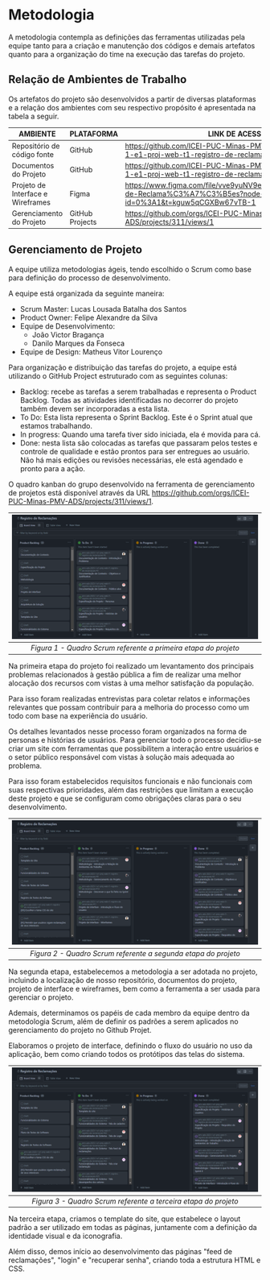 
# Metodologia

A metodologia contempla as definições das ferramentas utilizadas pela equipe tanto para a criação e manutenção dos códigos e demais artefatos quanto para a organização do time na execução das tarefas do projeto.

## Relação de Ambientes de Trabalho

Os artefatos do projeto são desenvolvidos a partir de diversas plataformas e a relação dos ambientes com seu respectivo propósito é apresentada na tabela a seguir.

|         AMBIENTE          |        PLATAFORMA         |                  LINK DE ACESSO                               |
|----------------------------|---------------------------|---------------------------------------------------------------|
|Repositório de código fonte |         GitHub            | https://github.com/ICEI-PUC-Minas-PMV-ADS/pmv-ads-2023-1-e1-proj-web-t1-registro-de-reclamacoes
|Documentos do Projeto       |         GitHub            | https://github.com/ICEI-PUC-Minas-PMV-ADS/pmv-ads-2023-1-e1-proj-web-t1-registro-de-reclamacoes/tree/main/docs
|Projeto de Interface e Wireframes|   Figma              | https://www.figma.com/file/vve9yuNV9e0VifPQLMX20w/Registro-de-Reclama%C3%A7%C3%B5es?node-id=0%3A1&t=kguw5qCGXBw67vTB-1    
|Gerenciamento do Projeto     | GitHub Projects          | https://github.com/orgs/ICEI-PUC-Minas-PMV-ADS/projects/311/views/1



## Gerenciamento de Projeto

A equipe utiliza metodologias ágeis, tendo escolhido o Scrum como base para definição do
processo de desenvolvimento.

A equipe está organizada da seguinte maneira:

* Scrum Master: Lucas Lousada Batalha dos Santos
* Product Owner: Felipe Alexandre da Silva
* Equipe de Desenvolvimento:
    * João Victor Bragança
    * Danilo Marques da Fonseca
* Equipe de Design: Matheus Vitor Lourenço

Para organização e distribuição das tarefas do projeto, a equipe está utilizando o GitHub Project estruturado com as seguintes colunas:

  *  Backlog: recebe as tarefas a serem trabalhadas e representa o Product Backlog. Todas as atividades identificadas no decorrer do projeto também devem ser incorporadas a esta lista.
  * To Do: Esta lista representa o Sprint Backlog. Este é o Sprint atual que estamos trabalhando.
  * In progress: Quando uma tarefa tiver sido iniciada, ela é movida para cá.
  * Done: nesta lista são colocadas as tarefas que passaram pelos testes e controle de qualidade e estão prontos para ser entregues ao usuário. Não há mais edições ou     revisões necessárias, ele está agendado e pronto para a ação.

O quadro kanban do grupo desenvolvido na ferramenta de gerenciamento de projetos está
disponível através da URL https://github.com/orgs/ICEI-PUC-Minas-PMV-ADS/projects/311/views/1.

| ![Figura 1 - Quadro Scrum do Projeto](./img/sprint-0.png "Figura 1")
|:--:| 
| *Figura 1 - Quadro Scrum referente a primeira etapa do projeto* |

Na primeira etapa do projeto foi realizado um levantamento dos principais problemas relacionados à gestão pública a fim de realizar uma melhor alocação dos recursos com vistas à uma melhor satisfação da população. 

Para isso foram realizadas entrevistas para coletar relatos e informações relevantes que possam contribuir para a melhoria do processo como um todo com base na experiência do usuário.

Os detalhes levantados nesse processo foram organizados na forma de personas e histórias de usuários.
Para gerenciar todo o processo decidiu-se criar um site com ferramentas que possibilitem a interação entre usuários e o setor público responsável com vistas à solução mais adequada ao problema. 

Para isso foram estabelecidos requisitos funcionais e não funcionais com suas respectivas prioridades, além das restrições que limitam a execução deste projeto e que se configuram como obrigações claras para o seu desenvolvimento.

| ![Figura 2 - Quadro Scrum do Projeto](./img/sprint-1.png "Figura 2")
|:--:| 
| *Figura 2 - Quadro Scrum referente a segunda etapa do projeto* |

Na segunda etapa, estabelecemos a metodologia a ser adotada no projeto, incluindo a localização de nosso repositório, documentos do projeto, projeto de interface e wireframes, bem como a ferramenta a ser usada para gerenciar o projeto.

Ademais, determinamos os papéis de cada membro da equipe dentro da metodologia Scrum, além de definir os padrões a serem aplicados no gerenciamento do projeto no Github Projet.

Elaboramos o projeto de interface, definindo o fluxo do usuário no uso da aplicação, bem como criando todos os protótipos das telas do sistema.

| ![Figura 3 - Quadro Scrum do Projeto](./img/sprint-2.png "Figura 3")
|:--:| 
| *Figura 3 - Quadro Scrum referente a terceira etapa do projeto* |

Na terceira etapa, criamos o template do site, que estabelece o layout padrão a ser utilizado em todas as páginas, juntamente com a definição da identidade visual e da iconografia.

Além disso, demos início ao desenvolvimento das páginas "feed de reclamações", "login" e "recuperar senha", criando toda a estrutura HTML e CSS.